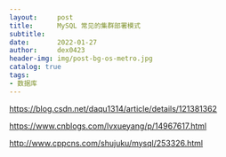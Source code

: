 ```yaml
---
layout:     post
title:      MySQL 常见的集群部署模式
subtitle:   
date:       2022-01-27
author:     dex0423
header-img: img/post-bg-os-metro.jpg
catalog: true
tags:
- 数据库
---
```




https://blog.csdn.net/daqu1314/article/details/121381362


https://www.cnblogs.com/lvxueyang/p/14967617.html


http://www.cppcns.com/shujuku/mysql/253326.html